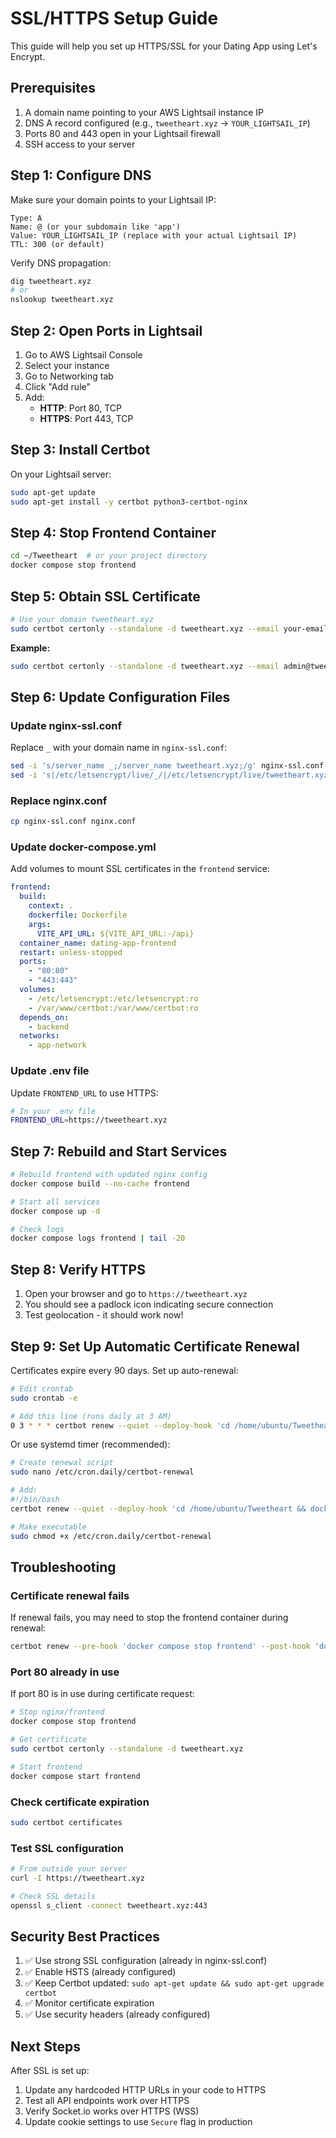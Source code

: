 # SSL/HTTPS Setup Guide

This guide will help you set up HTTPS/SSL for your Dating App using Let's Encrypt.

## Prerequisites

1. A domain name pointing to your AWS Lightsail instance IP
2. DNS A record configured (e.g., `tweetheart.xyz` → `YOUR_LIGHTSAIL_IP`)
3. Ports 80 and 443 open in your Lightsail firewall
4. SSH access to your server

## Step 1: Configure DNS

Make sure your domain points to your Lightsail IP:

```
Type: A
Name: @ (or your subdomain like 'app')
Value: YOUR_LIGHTSAIL_IP (replace with your actual Lightsail IP)
TTL: 300 (or default)
```

Verify DNS propagation:
```bash
dig tweetheart.xyz
# or
nslookup tweetheart.xyz
```

## Step 2: Open Ports in Lightsail

1. Go to AWS Lightsail Console
2. Select your instance
3. Go to Networking tab
4. Click "Add rule"
5. Add:
   - **HTTP**: Port 80, TCP
   - **HTTPS**: Port 443, TCP

## Step 3: Install Certbot

On your Lightsail server:

```bash
sudo apt-get update
sudo apt-get install -y certbot python3-certbot-nginx
```

## Step 4: Stop Frontend Container

```bash
cd ~/Tweetheart  # or your project directory
docker compose stop frontend
```

## Step 5: Obtain SSL Certificate

```bash
# Use your domain tweetheart.xyz
sudo certbot certonly --standalone -d tweetheart.xyz --email your-email@example.com --agree-tos --non-interactive
```

**Example:**
```bash
sudo certbot certonly --standalone -d tweetheart.xyz --email admin@tweetheart.xyz --agree-tos --non-interactive
```

## Step 6: Update Configuration Files

### Update nginx-ssl.conf

Replace `_` with your domain name in `nginx-ssl.conf`:

```bash
sed -i 's/server_name _;/server_name tweetheart.xyz;/g' nginx-ssl.conf
sed -i 's|/etc/letsencrypt/live/_/|/etc/letsencrypt/live/tweetheart.xyz/|g' nginx-ssl.conf
```

### Replace nginx.conf

```bash
cp nginx-ssl.conf nginx.conf
```

### Update docker-compose.yml

Add volumes to mount SSL certificates in the `frontend` service:

```yaml
frontend:
  build:
    context: .
    dockerfile: Dockerfile
    args:
      VITE_API_URL: ${VITE_API_URL:-/api}
  container_name: dating-app-frontend
  restart: unless-stopped
  ports:
    - "80:80"
    - "443:443"
  volumes:
    - /etc/letsencrypt:/etc/letsencrypt:ro
    - /var/www/certbot:/var/www/certbot:ro
  depends_on:
    - backend
  networks:
    - app-network
```

### Update .env file

Update `FRONTEND_URL` to use HTTPS:

```bash
# In your .env file
FRONTEND_URL=https://tweetheart.xyz
```

## Step 7: Rebuild and Start Services

```bash
# Rebuild frontend with updated nginx config
docker compose build --no-cache frontend

# Start all services
docker compose up -d

# Check logs
docker compose logs frontend | tail -20
```

## Step 8: Verify HTTPS

1. Open your browser and go to `https://tweetheart.xyz`
2. You should see a padlock icon indicating secure connection
3. Test geolocation - it should work now!

## Step 9: Set Up Automatic Certificate Renewal

Certificates expire every 90 days. Set up auto-renewal:

```bash
# Edit crontab
sudo crontab -e

# Add this line (runs daily at 3 AM)
0 3 * * * certbot renew --quiet --deploy-hook 'cd /home/ubuntu/Tweetheart && docker compose restart frontend'
```

Or use systemd timer (recommended):

```bash
# Create renewal script
sudo nano /etc/cron.daily/certbot-renewal

# Add:
#!/bin/bash
certbot renew --quiet --deploy-hook 'cd /home/ubuntu/Tweetheart && docker compose restart frontend'

# Make executable
sudo chmod +x /etc/cron.daily/certbot-renewal
```

## Troubleshooting

### Certificate renewal fails

If renewal fails, you may need to stop the frontend container during renewal:

```bash
certbot renew --pre-hook 'docker compose stop frontend' --post-hook 'docker compose start frontend'
```

### Port 80 already in use

If port 80 is in use during certificate request:
```bash
# Stop nginx/frontend
docker compose stop frontend

# Get certificate
sudo certbot certonly --standalone -d tweetheart.xyz

# Start frontend
docker compose start frontend
```

### Check certificate expiration

```bash
sudo certbot certificates
```

### Test SSL configuration

```bash
# From outside your server
curl -I https://tweetheart.xyz

# Check SSL details
openssl s_client -connect tweetheart.xyz:443
```

## Security Best Practices

1. ✅ Use strong SSL configuration (already in nginx-ssl.conf)
2. ✅ Enable HSTS (already configured)
3. ✅ Keep Certbot updated: `sudo apt-get update && sudo apt-get upgrade certbot`
4. ✅ Monitor certificate expiration
5. ✅ Use security headers (already configured)

## Next Steps

After SSL is set up:
1. Update any hardcoded HTTP URLs in your code to HTTPS
2. Test all API endpoints work over HTTPS
3. Verify Socket.io works over HTTPS (WSS)
4. Update cookie settings to use `Secure` flag in production

